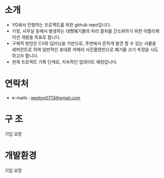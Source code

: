 # 소개

- YG에서 진행하는 프로젝트를 위한 github repo입니다.
- 가정, 사무실 등에서 발생하는 대형폐기물의 처리 절차를 간소화하기 위한 어플리케이션 개발을 목표로 합니다.
- 구체적 방안은 CV와 딥러닝을 기반으로, 주변에서 흔하게 발견 할 수 있는 사물을 레퍼런트로 하여 일반적인 휴대폰 카메라 사진촬영만으로 폐기물 크기 측정을 시도하고자 합니다.
- 현재 프로젝트 기획 단계로, 지속적인 업데이트 예정입니다.

# 연락처

- e-mails : weston0713@gmail.com

# 구  조

기입 요망

# 개발환경

기입 요망
